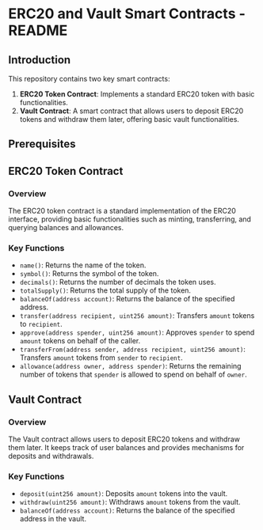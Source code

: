# ERC20 and Vault Smart Contracts - README

## Introduction

This repository contains two key smart contracts:
1. **ERC20 Token Contract**: Implements a standard ERC20 token with basic functionalities.
2. **Vault Contract**: A smart contract that allows users to deposit ERC20 tokens and withdraw them later, offering basic vault functionalities.

## Prerequisites


## ERC20 Token Contract

### Overview

The ERC20 token contract is a standard implementation of the ERC20 interface, providing basic functionalities such as minting, transferring, and querying balances and allowances.

### Key Functions

- `name()`: Returns the name of the token.
- `symbol()`: Returns the symbol of the token.
- `decimals()`: Returns the number of decimals the token uses.
- `totalSupply()`: Returns the total supply of the token.
- `balanceOf(address account)`: Returns the balance of the specified address.
- `transfer(address recipient, uint256 amount)`: Transfers `amount` tokens to `recipient`.
- `approve(address spender, uint256 amount)`: Approves `spender` to spend `amount` tokens on behalf of the caller.
- `transferFrom(address sender, address recipient, uint256 amount)`: Transfers `amount` tokens from `sender` to `recipient`.
- `allowance(address owner, address spender)`: Returns the remaining number of tokens that `spender` is allowed to spend on behalf of `owner`.

## Vault Contract

### Overview

The Vault contract allows users to deposit ERC20 tokens and withdraw them later. It keeps track of user balances and provides mechanisms for deposits and withdrawals.

### Key Functions

- `deposit(uint256 amount)`: Deposits `amount` tokens into the vault.
- `withdraw(uint256 amount)`: Withdraws `amount` tokens from the vault.
- `balanceOf(address account)`: Returns the balance of the specified address in the vault.
